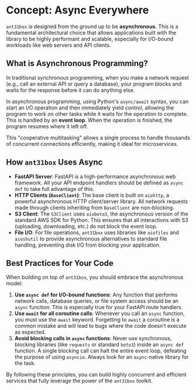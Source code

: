 # Concept: Async Everywhere

`ant31box` is designed from the ground up to be **asynchronous**. This is a fundamental architectural choice that allows applications built with the library to be highly performant and scalable, especially for I/O-bound workloads like web servers and API clients.

## What is Asynchronous Programming?

In traditional synchronous programming, when you make a network request (e.g., call an external API or query a database), your program blocks and waits for the response before it can do anything else.

In asynchronous programming, using Python's `async/await` syntax, you can start an I/O operation and then immediately yield control, allowing the program to work on other tasks while it waits for the operation to complete. This is handled by an **event loop**. When the operation is finished, the program resumes where it left off.

This "cooperative multitasking" allows a single process to handle thousands of concurrent connections efficiently, making it ideal for microservices.

## How `ant31box` Uses Async

-   **FastAPI Server**: FastAPI is a high-performance asynchronous web framework. All your API endpoint handlers should be defined as `async def` to take full advantage of this.
-   **HTTP Clients (`BaseClient`)**: The base client is built on `aiohttp`, a powerful asynchronous HTTP client/server library. All network requests made through clients inheriting from `BaseClient` are non-blocking.
-   **S3 Client**: The `S3Client` uses `aioboto3`, the asynchronous version of the standard AWS SDK for Python. This ensures that all interactions with S3 (uploading, downloading, etc.) do not block the event loop.
-   **File I/O**: For file operations, `ant31box` uses libraries like `aiofiles` and `aioshutil` to provide asynchronous alternatives to standard file handling, preventing disk I/O from blocking your application.

## Best Practices for Your Code

When building on top of `ant31box`, you should embrace the asynchronous model:

1.  **Use `async def` for I/O-bound functions**: Any function that performs network calls, database queries, or file system access should be an `async` function. This is especially true for your FastAPI route handlers.
2.  **Use `await` for all coroutine calls**: Whenever you call an `async` function, you must use the `await` keyword. Forgetting to `await` a coroutine is a common mistake and will lead to bugs where the code doesn't execute as expected.
3.  **Avoid blocking calls in `async` functions**: Never use synchronous, blocking libraries (like `requests` or standard `boto3`) inside an `async def` function. A single blocking call can halt the entire event loop, defeating the purpose of using `asyncio`. Always look for an `async`-native library for the task.

By following these principles, you can build highly concurrent and efficient services that fully leverage the power of the `ant31box` toolkit.
